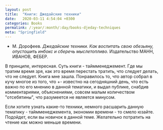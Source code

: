 ```yaml
---
layout: post
title:  "Книги: Джедайские техники"
date:   2020-03-11 4:54:04 +0300
categories: Books
permalink: /:year/:month/:day/books-djeday-techniques
meta: "Springfield"
---
```


* М. Дорофеев. *Джедайские техники. Как воспитать свою обезьяну, опустошить инбокс  и сберечь мыслетопливо.* Издательство МАНН, ИВАНОВ, ФЕБЕР.

В принципе, интересная. Суть книги - таймменеджемент. Где мы тратим время зря, как это время перестать
тратить, что следует делать, что не следует. Книга мне зашла. Понравилось то, что автор собрал в 
кучу многое из того, что +- известно на сегодняшний день, что есть важно по его мнению в данной тематики, и выдал публике, снабдив
комментариями, объяснениями, совсем малым количеством "отсебятины", что разумеется не является минусом.  

Если хотите узнать какие-то техники, немного расшарить данную тематику - таймменеджемента, экономии
времени  - то смело юзайте. Подойдет, если вы новичок в данной теме. Желательно потратить на чтение как можно меньше времени.

